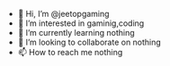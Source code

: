 - 👋 Hi, I’m @jeetopgaming
- 👀 I’m interested in gaminig,coding
- 🌱 I’m currently learning nothing
- 💞️ I’m looking to collaborate on nothing
- 📫 How to reach me nothing

<!---
jeetopgaming/jeetopgaming is a ✨ special ✨ repository because its `README.md` (this file) appears on your GitHub profile.
You can click the Preview link to take a look at your changes.
--->
